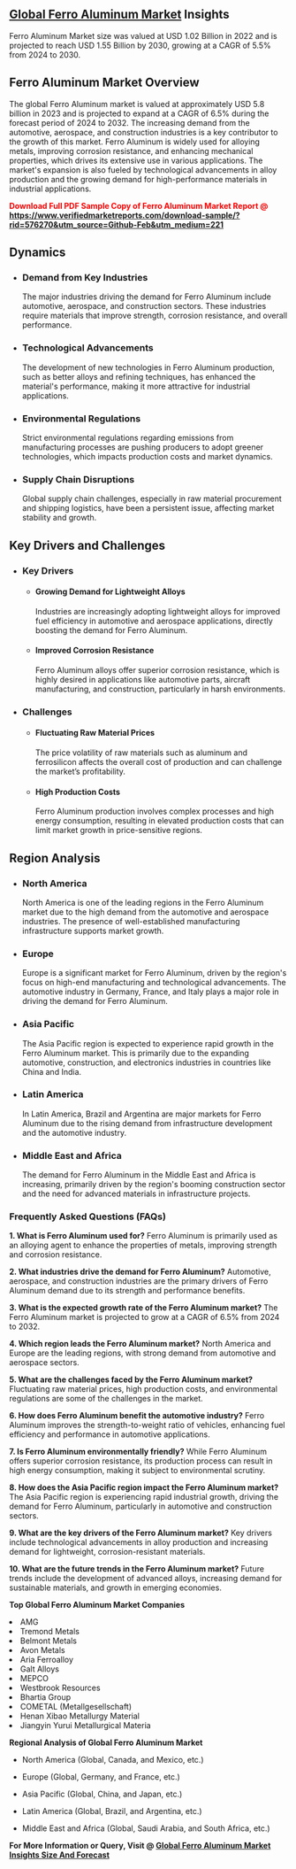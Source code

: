<h2><a href="https://www.verifiedmarketreports.com/download-sample/?rid=576270&amp;utm_source=Github&amp;utm_medium=221" target="_blank">Global Ferro Aluminum Market</a> Insights</h2><p>Ferro Aluminum Market size was valued at USD 1.02 Billion in 2022 and is projected to reach USD 1.55 Billion by 2030, growing at a CAGR of 5.5% from 2024 to 2030.</p><p> <h2>Ferro Aluminum Market Overview</h2> <p>The global Ferro Aluminum market is valued at approximately USD 5.8 billion in 2023 and is projected to expand at a CAGR of 6.5% during the forecast period of 2024 to 2032. The increasing demand from the automotive, aerospace, and construction industries is a key contributor to the growth of this market. Ferro Aluminum is widely used for alloying metals, improving corrosion resistance, and enhancing mechanical properties, which drives its extensive use in various applications. The market's expansion is also fueled by technological advancements in alloy production and the growing demand for high-performance materials in industrial applications.</p> <p><b><p><span class=""><span style="color: #ff0000;"><strong>Download Full PDF Sample Copy of Ferro Aluminum Market Report</strong> @ </span><a href="https://www.verifiedmarketreports.com/download-sample/?rid=576270&amp;utm_source=Github-Feb&amp;utm_medium=221" target="_blank">https://www.verifiedmarketreports.com/download-sample/?rid=576270&amp;utm_source=Github-Feb&amp;utm_medium=221</a></span></p></b></p> <h2>Dynamics</h2> <ul> <li><h3>Demand from Key Industries</h3> The major industries driving the demand for Ferro Aluminum include automotive, aerospace, and construction sectors. These industries require materials that improve strength, corrosion resistance, and overall performance.</li> <li><h3>Technological Advancements</h3> The development of new technologies in Ferro Aluminum production, such as better alloys and refining techniques, has enhanced the material's performance, making it more attractive for industrial applications.</li> <li><h3>Environmental Regulations</h3> Strict environmental regulations regarding emissions from manufacturing processes are pushing producers to adopt greener technologies, which impacts production costs and market dynamics.</li> <li><h3>Supply Chain Disruptions</h3> Global supply chain challenges, especially in raw material procurement and shipping logistics, have been a persistent issue, affecting market stability and growth.</li> </ul> <h2>Key Drivers and Challenges</h2> <ul> <li><h3>Key Drivers</h3> <ul> <li><h4>Growing Demand for Lightweight Alloys</h4> Industries are increasingly adopting lightweight alloys for improved fuel efficiency in automotive and aerospace applications, directly boosting the demand for Ferro Aluminum.</li> <li><h4>Improved Corrosion Resistance</h4> Ferro Aluminum alloys offer superior corrosion resistance, which is highly desired in applications like automotive parts, aircraft manufacturing, and construction, particularly in harsh environments.</li> </ul> </li> <li><h3>Challenges</h3> <ul> <li><h4>Fluctuating Raw Material Prices</h4> The price volatility of raw materials such as aluminum and ferrosilicon affects the overall cost of production and can challenge the market’s profitability.</li> <li><h4>High Production Costs</h4> Ferro Aluminum production involves complex processes and high energy consumption, resulting in elevated production costs that can limit market growth in price-sensitive regions.</li> </ul> </li> </ul> <h2>Region Analysis</h2> <ul> <li><h3>North America</h3> North America is one of the leading regions in the Ferro Aluminum market due to the high demand from the automotive and aerospace industries. The presence of well-established manufacturing infrastructure supports market growth.</li> <li><h3>Europe</h3> Europe is a significant market for Ferro Aluminum, driven by the region's focus on high-end manufacturing and technological advancements. The automotive industry in Germany, France, and Italy plays a major role in driving the demand for Ferro Aluminum.</li> <li><h3>Asia Pacific</h3> The Asia Pacific region is expected to experience rapid growth in the Ferro Aluminum market. This is primarily due to the expanding automotive, construction, and electronics industries in countries like China and India.</li> <li><h3>Latin America</h3> In Latin America, Brazil and Argentina are major markets for Ferro Aluminum due to the rising demand from infrastructure development and the automotive industry.</li> <li><h3>Middle East and Africa</h3> The demand for Ferro Aluminum in the Middle East and Africa is increasing, primarily driven by the region's booming construction sector and the need for advanced materials in infrastructure projects.</li> </ul> <h3>Frequently Asked Questions (FAQs)</h3> <p><b>1. What is Ferro Aluminum used for?</b> Ferro Aluminum is primarily used as an alloying agent to enhance the properties of metals, improving strength and corrosion resistance.</p> <p><b>2. What industries drive the demand for Ferro Aluminum?</b> Automotive, aerospace, and construction industries are the primary drivers of Ferro Aluminum demand due to its strength and performance benefits.</p> <p><b>3. What is the expected growth rate of the Ferro Aluminum market?</b> The Ferro Aluminum market is projected to grow at a CAGR of 6.5% from 2024 to 2032.</p> <p><b>4. Which region leads the Ferro Aluminum market?</b> North America and Europe are the leading regions, with strong demand from automotive and aerospace sectors.</p> <p><b>5. What are the challenges faced by the Ferro Aluminum market?</b> Fluctuating raw material prices, high production costs, and environmental regulations are some of the challenges in the market.</p> <p><b>6. How does Ferro Aluminum benefit the automotive industry?</b> Ferro Aluminum improves the strength-to-weight ratio of vehicles, enhancing fuel efficiency and performance in automotive applications.</p> <p><b>7. Is Ferro Aluminum environmentally friendly?</b> While Ferro Aluminum offers superior corrosion resistance, its production process can result in high energy consumption, making it subject to environmental scrutiny.</p> <p><b>8. How does the Asia Pacific region impact the Ferro Aluminum market?</b> The Asia Pacific region is experiencing rapid industrial growth, driving the demand for Ferro Aluminum, particularly in automotive and construction sectors.</p> <p><b>9. What are the key drivers of the Ferro Aluminum market?</b> Key drivers include technological advancements in alloy production and increasing demand for lightweight, corrosion-resistant materials.</p> <p><b>10. What are the future trends in the Ferro Aluminum market?</b> Future trends include the development of advanced alloys, increasing demand for sustainable materials, and growth in emerging economies.</p> </p><p><strong>Top Global Ferro Aluminum Market Companies</strong></p><div data-test-id=""><p><li>AMG</li><li> Tremond Metals</li><li> Belmont Metals</li><li> Avon Metals</li><li> Aria Ferroalloy</li><li> Galt Alloys</li><li> MEPCO</li><li> Westbrook Resources</li><li> Bhartia Group</li><li> COMETAL (Metallgesellschaft)</li><li> Henan Xibao Metallurgy Material</li><li> Jiangyin Yurui Metallurgical Materia</li></p><div><strong>Regional Analysis of&nbsp;Global Ferro Aluminum Market</strong></div><ul><li dir="ltr"><p dir="ltr">North America&nbsp;(Global, Canada, and Mexico, etc.)</p></li><li dir="ltr"><p dir="ltr">Europe (Global, Germany, and France, etc.)</p></li><li dir="ltr"><p dir="ltr">Asia Pacific&nbsp;(Global, China, and Japan, etc.)</p></li><li dir="ltr"><p dir="ltr">Latin America&nbsp;(Global, Brazil, and Argentina, etc.)</p></li><li dir="ltr">Middle East and Africa&nbsp;(Global, Saudi Arabia, and South Africa, etc.)</li></ul><p><strong>For More Information or Query, Visit @&nbsp;</strong><strong><a href="https://www.verifiedmarketreports.com/product/ferro-aluminum-market/?utm_source=Github&amp;utm_medium=221" target="_blank">Global Ferro Aluminum Market Insights Size And Forecast</a></strong></p></div>
